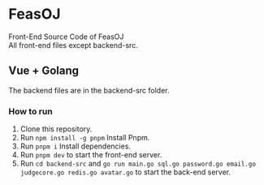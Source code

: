 # FeasOJ

Front-End Source Code of FeasOJ
<br>
All front-end files except backend-src.
<br>

## Vue + Golang
The backend files are in the backend-src folder.

### How to run

1. Clone this repository.
2. Run `npm install -g pnpm` Install Pnpm.
3. Run `pnpm i` Install dependencies.
4. Run `pnpm dev` to start the front-end server.
5. Run `cd backend-src` and `go run main.go sql.go password.go email.go judgecore.go redis.go avatar.go` to start the back-end server.
